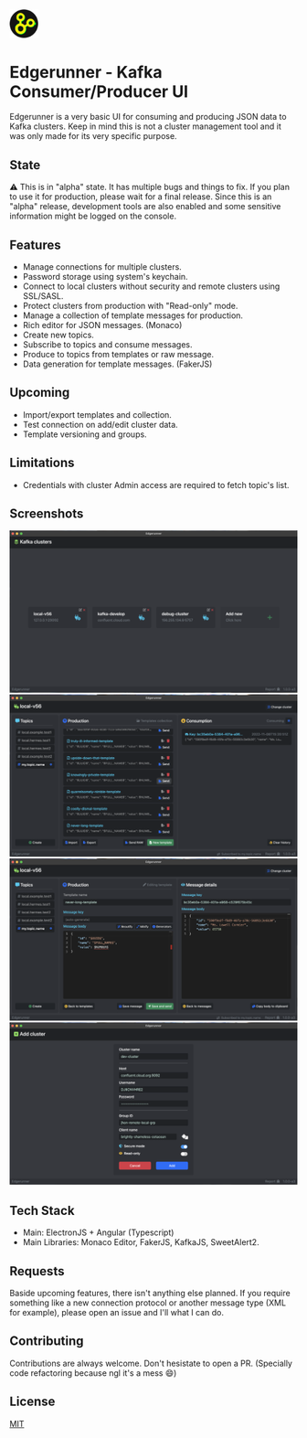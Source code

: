 
<img src="https://raw.githubusercontent.com/rjerez1992/edgerunner-kafka-ui/master/imgs/logo.png" width=10% height=10%>

# Edgerunner - Kafka Consumer/Producer UI

Edgerunner is a very basic UI for consuming and producing JSON data to Kafka clusters. Keep in mind
this is not a cluster management tool and it was only made for its very specific purpose.

## State    

⚠️ This is in "alpha" state. It has multiple bugs and things to fix. If you plan to use it for production, please wait for a final release.
Since this is an "alpha" release, development tools are also enabled and some sensitive information might be logged on the console.

## Features

- Manage connections for multiple clusters. 
- Password storage using system's keychain.
- Connect to local clusters without security and remote clusters using SSL/SASL.
- Protect clusters from production with "Read-only" mode.
- Manage a collection of template messages for production.
- Rich editor for JSON messages. (Monaco)
- Create new topics.
- Subscribe to topics and consume messages.
- Produce to topics from templates or raw message.
- Data generation for template messages. (FakerJS)

## Upcoming

- Import/export templates and collection.
- Test connection on add/edit cluster data.
- Template versioning and groups.

## Limitations

- Credentials with cluster Admin access are required to fetch topic's list.


## Screenshots

![cluster-list-ss](https://raw.githubusercontent.com/rjerez1992/edgerunner-kafka-ui/master/imgs/ss1.png?raw=true)
![explorer-ss](https://github.com/rjerez1992/edgerunner-kafka-ui/blob/master/imgs/ss2.png?raw=true)
![message-editor-ss](https://github.com/rjerez1992/edgerunner-kafka-ui/blob/master/imgs/ss3.png?raw=true)
![add-cluster-ss](https://github.com/rjerez1992/edgerunner-kafka-ui/blob/master/imgs/ss4.png?raw=true)

## Tech Stack

- Main: ElectronJS + Angular (Typescript)
- Main Libraries: Monaco Editor, FakerJS, KafkaJS, SweetAlert2.

## Requests

Baside upcoming features, there isn't anything else planned. If you require
something like a new connection protocol or another message type (XML for example), 
please open an issue and I'll what I can do.

## Contributing

Contributions are always welcome. Don't hesistate to open a PR.
(Specially code refactoring because ngl it's a mess 😄)



## License

[MIT](https://choosealicense.com/licenses/mit/)
